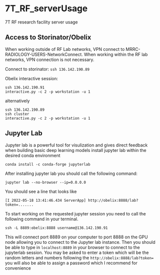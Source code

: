 # 7T_RF_serverUsage
7T RF research facility server usage

## Access to Storinator/Obelix
When working outside of RF Lab networks, VPN connect to MRRC-RADIOLOGY-USERS-NetworkConnect. 
When working within the RF lab networks, VPN connection is not necessary.

Connect to storinator: ```ssh 136.142.190.89```

Obelix interactive session: 
```
ssh 136.142.190.91 
interactive.py -c 2 -p workstation -u 1
``` 
alternatively
```
ssh 136.142.190.89 
ssh cluster
interactive.py -c 2 -p workstation -u 1
``` 

## Jupyter Lab
Jupyter lab is a powerful tool for visulization and gives direct feedback when building basic deep learning models
install jupyter lab within the desired conda environment
```
conda install -c conda-forge jupyterlab
```
After installing jupyter lab you should call the following command: 
```
jupyter lab --no-browser --ip=0.0.0.0
```
You should see a line that looks like
```
[I 2022-05-18 13:41:46.434 ServerApp] http://obelix:8888/lab?token=.......
```
To start working on the requested jupyter session you need to call the following command in your terminal. 
```
ssh -L 8889:obelix:8888 username@136.142.190.91
```
This will connect port 8889 on your computer to port 8888 on the GPU node allowing you to connect to the Jupyter lab instance.
Then you should be able to type in ```localhost:8889``` in your browser to connect to the jupyterlab session. 
You may be asked to enter a token which will be the random letters and numbers following the ```http://obelix:8888/lab?token=``` you will also be able to assign a password which I recommend for convenience



